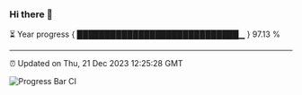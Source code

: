 ### Hi there 👋

⏳ Year progress { █████████████████████████████▁ } 97.13 %

---

⏰ Updated on Thu, 21 Dec 2023 12:25:28 GMT

![Progress Bar CI](https://github.com/liununu/liununu/workflows/Progress%20Bar%20CI/badge.svg)
